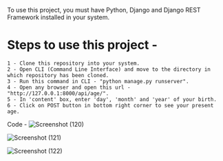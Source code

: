 To use this project, you must have Python, Django and Django REST Framework installed in your system.

# Steps to use this project -

    1 - Clone this repository into your system.
    2 - Open CLI (Command Line Interface) and move to the directory in which repository has been cloned.
    3 - Run this command in CLI - "python manage.py runserver".
    4 - Open any browser and open this url - "http://127.0.0.1:8000/api/age/".
    5 - In 'content' box, enter 'day', 'month' and 'year' of your birth.
    6 - Click on POST button in bottom right corner to see your present age.

Code -
![Screenshot (120)](https://user-images.githubusercontent.com/55790367/154109184-d08e8108-3de3-4959-8148-eae752842648.png)

![Screenshot (121)](https://user-images.githubusercontent.com/55790367/154109263-b9a8eae0-b0fe-40ee-b8bb-c29865fc00fe.png)

![Screenshot (122)](https://user-images.githubusercontent.com/55790367/154109286-8d9ef3e7-79ac-4b65-9732-ed89afcc3899.png)
